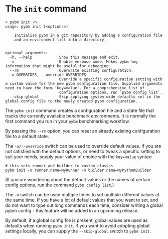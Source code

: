 # The `init` command

```shell
➜ pybm init -h               
usage: pybm init [<options>]

    Initialize pybm in a git repository by adding a configuration file
    and an environment list into a directory.
    

optional arguments:
  -h, --help            Show this message and exit.
  -v                    Enable verbose mode. Makes pybm log information that might be useful for debugging.
  --rm                  Overwrite existing configuration.
  -o OVERRIDES, --override OVERRIDES
                        Override a specific configuration setting with a custom value for the new pybm configuration file. Supplied arguments need to have the form 'key=value'. For a comprehensive list of
                        configuration options, run `pybm config list`.
  --skip-global         Skip applying system-wide defaults set in the global config file to the newly created pybm configuration.
```

The `pybm init` command creates a configuration file and a state file that tracks the currently available benchmark
environments. It is normally the first command you run in your `pybm` benchmarking workflow.

By passing the `--rm` option, you can reset an already existing configuration file to a default state.

The `-o/--override` switch can be used to override default values. If you are not satisfied with the default options, or
need to tweak a specific setting to suit your needs, supply your value of choice with the `key=value` syntax:

```shell
# this sets runner and builder to custom classes
pybm init -o runner.name=MyRunner -o builder.name=MyPythonBuilder
```

(If you are wondering about the default values or the names of certain config options, run the
command `pybm config list`.)

The `-o` switch can be used multiple times to set multiple different values at the same time. If you have a lot of
default values that you want to set, and do not want to type out long commands each time, consider writing a global pybm
config - this feature will be added in an upcoming release.

By default, if a global config file is present, global values are used as defaults when running `pybm init`. If you 
want to avoid adopting global settings locally, you can supply the `--skip-global` switch to `pybm init`.